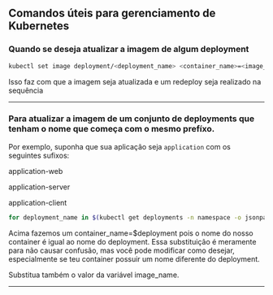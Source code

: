 ## Comandos úteis para gerenciamento de Kubernetes

### Quando se deseja atualizar a imagem de algum deployment
```sh
kubectl set image deployment/<deployment_name> <container_name>=<image_name> -n namespace
```
Isso faz com que a imagem seja atualizada e um redeploy seja realizado na sequência
___

### Para atualizar a imagem de um conjunto de deployments que tenham o nome que começa com o mesmo prefíxo.

Por exemplo, suponha que sua aplicação seja `application` com os seguintes sufixos:

application-web

application-server

application-client

```sh
for deployment_name in $(kubectl get deployments -n namespace -o jsonpath='{.items[*].metadata.name}' | tr ' ' '\n' | grep '^application_name'); do container_name=$deployment_name; image_name=image_name; kubectl set image deployment/$deployment_name $container_name=$image_name -n namespace; done
```

Acima fazemos um container_name=$deployment pois o nome do nosso container é igual ao nome do deployment. Essa substituição é meramente para não causar confusão, mas você pode modificar como desejar, especialmente se teu container possuir um nome diferente do deployment.

Substitua também o valor da variável image_name.
___
